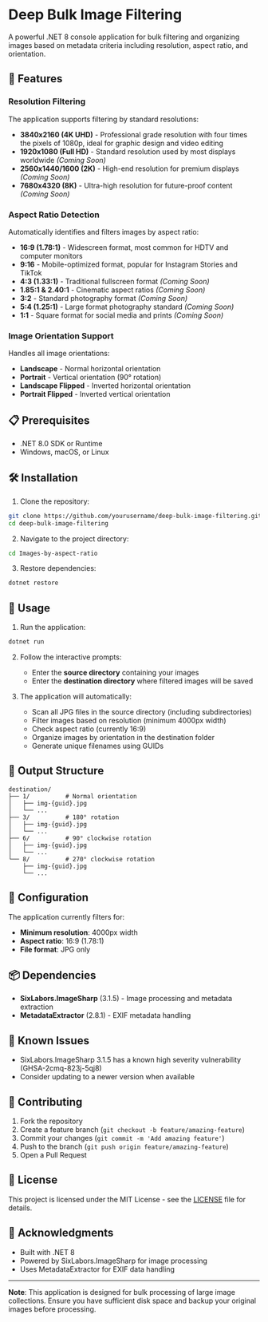 # Deep Bulk Image Filtering

A powerful .NET 8 console application for bulk filtering and organizing images based on metadata criteria including resolution, aspect ratio, and orientation.

## 🚀 Features

### Resolution Filtering
The application supports filtering by standard resolutions:

- **3840x2160 (4K UHD)** - Professional grade resolution with four times the pixels of 1080p, ideal for graphic design and video editing
- **1920x1080 (Full HD)** - Standard resolution used by most displays worldwide *(Coming Soon)*
- **2560x1440/1600 (2K)** - High-end resolution for premium displays *(Coming Soon)*
- **7680x4320 (8K)** - Ultra-high resolution for future-proof content *(Coming Soon)*

### Aspect Ratio Detection
Automatically identifies and filters images by aspect ratio:

- **16:9 (1.78:1)** - Widescreen format, most common for HDTV and computer monitors
- **9:16** - Mobile-optimized format, popular for Instagram Stories and TikTok
- **4:3 (1.33:1)** - Traditional fullscreen format *(Coming Soon)*
- **1.85:1 & 2.40:1** - Cinematic aspect ratios *(Coming Soon)*
- **3:2** - Standard photography format *(Coming Soon)*
- **5:4 (1.25:1)** - Large format photography standard *(Coming Soon)*
- **1:1** - Square format for social media and prints *(Coming Soon)*

### Image Orientation Support
Handles all image orientations:
- **Landscape** - Normal horizontal orientation
- **Portrait** - Vertical orientation (90° rotation)
- **Landscape Flipped** - Inverted horizontal orientation
- **Portrait Flipped** - Inverted vertical orientation

## 📋 Prerequisites

- .NET 8.0 SDK or Runtime
- Windows, macOS, or Linux

## 🛠️ Installation

1. Clone the repository:
```bash
git clone https://github.com/yourusername/deep-bulk-image-filtering.git
cd deep-bulk-image-filtering
```

2. Navigate to the project directory:
```bash
cd Images-by-aspect-ratio
```

3. Restore dependencies:
```bash
dotnet restore
```

## 🚀 Usage

1. Run the application:
```bash
dotnet run
```

2. Follow the interactive prompts:
   - Enter the **source directory** containing your images
   - Enter the **destination directory** where filtered images will be saved

3. The application will automatically:
   - Scan all JPG files in the source directory (including subdirectories)
   - Filter images based on resolution (minimum 4000px width)
   - Check aspect ratio (currently 16:9)
   - Organize images by orientation in the destination folder
   - Generate unique filenames using GUIDs

## 📁 Output Structure

```
destination/
├── 1/          # Normal orientation
│   ├── img-{guid}.jpg
│   └── ...
├── 3/          # 180° rotation
│   ├── img-{guid}.jpg
│   └── ...
├── 6/          # 90° clockwise rotation
│   ├── img-{guid}.jpg
│   └── ...
└── 8/          # 270° clockwise rotation
    ├── img-{guid}.jpg
    └── ...
```

## 🔧 Configuration

The application currently filters for:
- **Minimum resolution**: 4000px width
- **Aspect ratio**: 16:9 (1.78:1)
- **File format**: JPG only

## 📦 Dependencies

- **SixLabors.ImageSharp** (3.1.5) - Image processing and metadata extraction
- **MetadataExtractor** (2.8.1) - EXIF metadata handling

## 🐛 Known Issues

- SixLabors.ImageSharp 3.1.5 has a known high severity vulnerability (GHSA-2cmq-823j-5qj8)
- Consider updating to a newer version when available

## 🤝 Contributing

1. Fork the repository
2. Create a feature branch (`git checkout -b feature/amazing-feature`)
3. Commit your changes (`git commit -m 'Add amazing feature'`)
4. Push to the branch (`git push origin feature/amazing-feature`)
5. Open a Pull Request

## 📄 License

This project is licensed under the MIT License - see the [LICENSE](LICENSE) file for details.

## 🙏 Acknowledgments

- Built with .NET 8
- Powered by SixLabors.ImageSharp for image processing
- Uses MetadataExtractor for EXIF data handling

---

**Note**: This application is designed for bulk processing of large image collections. Ensure you have sufficient disk space and backup your original images before processing.
